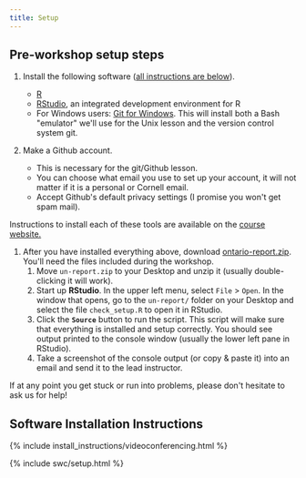 ```yaml
---
title: Setup
---
```


## Pre-workshop setup steps

1. Install the following software (<a href="#install">all instructions are below</a>).
    - [R](https://www.r-project.org/)
    - [RStudio](https://rstudio.com/), an integrated development environment for R
    - For Windows users: [Git for Windows](https://gitforwindows.org/). This will install both a Bash "emulator" we'll use for the Unix lesson and the version control system git.
    
2. Make a Github account. 
    - This is necessary for the git/Github lesson. 
    - You can choose what email you use to set up your account, it will not matter if it is a personal or Cornell email.
    - Accept Github's default privacy settings (I promise you won't get spam mail). 


Instructions to install each of these tools are available on the [course website.](https://marschmilab.github.io/2023-12-12-Cornell-Micro/)

1. After you have installed everything above, download [ontario-report.zip](https://github.com/gus-pendleton/intro-curriculum-r/raw/1a3ec452e73f33dfaf9141c182a4085782313b9a/files/un-report.zip). You'll need the files included during the workshop.
    1. Move `un-report.zip` to your Desktop and unzip it (usually double-clicking it will work).
    1. Start up **RStudio**. In the upper left menu, select `File` > `Open`. In the window that opens, go to the `un-report/` folder on your Desktop and select the file `check_setup.R` to open it in RStudio.
    1. Click the **`Source`** button to run the script. This script will make sure that everything is installed and setup correctly. You should see output printed to the console window (usually the lower left pane in RStudio).
    1. Take a screenshot of the console output (or copy & paste it) into an email and send it to the lead instructor.

If at any point you get stuck or run into problems, please don't hesitate to ask us for help!

<h2 id="install">Software Installation Instructions</h2>

{% include install_instructions/videoconferencing.html %}

{% include swc/setup.html %}
